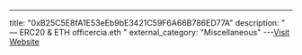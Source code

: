 ---
title: "0xB25C5E8fA1E53eEb9bE3421C59F6A66B786ED77A"
description: "
 — ERC20 & ETH officercia.eth
"
external_category: "Miscellaneous"
---[Visit Website](https://etherscan.io/address/0xB25C5E8fA1E53eEb9bE3421C59F6A66B786ED77A)

